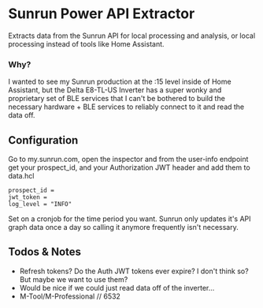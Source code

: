 # Sunrun Power API Extractor
Extracts data from the Sunrun API for local processing and analysis, or local processing instead of tools like Home Assistant.

### Why?

I wanted to see my Sunrun production at the :15 level inside of Home Assistant, but the Delta E8-TL-US Inverter has a super wonky and proprietary set of BLE services that I can't be bothered to build the necessary hardware + BLE services to reliably connect to it and read the data off.

## Configuration
Go to my.sunrun.com, open the inspector and from the user-info endpoint get your prospect_id, and your Authorization JWT header and add them to data.hcl

```hcl
prospect_id =
jwt_token =
log_level = "INFO"
```

Set on a cronjob for the time period you want. Sunrun only updates it's API graph data once a day so calling it anymore frequently isn't necessary.

## Todos & Notes
- Refresh tokens? Do the Auth JWT tokens ever expire? I don't think so? But maybe we want to use them?
- Would be nice if we could just read data off of the inverter...
- M-Tool/M-Professional // 6532